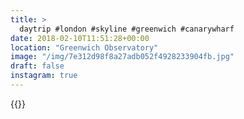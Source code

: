 ```yaml
---
title: >
  daytrip #london #skyline #greenwich #canarywharf
date: 2018-02-10T11:51:28+00:00
location: "Greenwich Observatory"
image: "/img/7e312d98f8a27adb052f4928233904fb.jpg"
draft: false
instagram: true
---
```


{{<photo src="/img/7e312d98f8a27adb052f4928233904fb.jpg">}}
